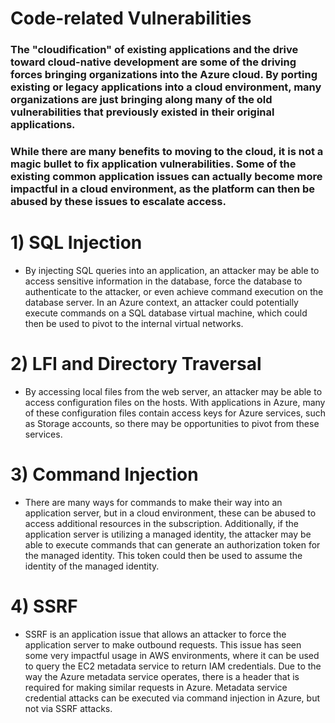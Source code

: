 # Code-related Vulnerabilities

### The "cloudification" of existing applications and the drive toward cloud-native development are some of the driving forces bringing organizations into the Azure cloud. By porting existing or legacy applications into a cloud environment, many organizations are just bringing along many of the old vulnerabilities that previously existed in their original applications.

### While there are many benefits to moving to the cloud, it is not a magic bullet to fix application vulnerabilities. Some of the existing common application issues can actually become more impactful in a cloud environment, as the platform can then be abused by these issues to escalate access.

# 1) SQL Injection

 - By injecting SQL queries into an application, an attacker may be able to access sensitive information in the database, force the database to authenticate to the attacker, or even achieve command execution on the database server. In an Azure context, an attacker could potentially execute commands on a SQL database virtual machine, which could then be used to pivot to the internal virtual networks.

# 2) LFI and Directory Traversal

 - By accessing local files from the web server, an attacker may be able to access configuration files on the hosts. With applications in Azure, many of these configuration files contain access keys for Azure services, such as Storage accounts, so there may be opportunities to pivot from these services.

# 3) Command Injection

 - There are many ways for commands to make their way into an application server, but in a cloud environment, these can be abused to access additional resources in the subscription. Additionally, if the application server is utilizing a managed identity, the attacker may be able to execute commands that can generate an authorization token for the managed identity. This token could then be used to assume the identity of the managed identity.

# 4) SSRF

 - SSRF is an application issue that allows an attacker to force the application server to make outbound requests. This issue has seen some very impactful usage in AWS environments, where it can be used to query the EC2 metadata service to return IAM credentials. Due to the way the Azure metadata service operates, there is a header that is required for making similar requests in Azure. Metadata service credential attacks can be executed via command injection in Azure, but not via SSRF attacks.
